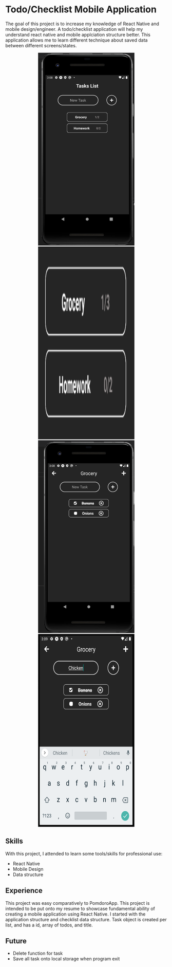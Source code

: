 # Todo/Checklist Mobile Application

The goal of this project is to increase my knowledge of React Native and mobile design/engineer. A todo/checklist application will help my understand react native and mobile applciation structure better. This application allows me to learn different technique about saved data between different screens/states.

<p align="center">
<img src="./screenshots/Homescreen_01.png" alt="Home" width="300" height="600"/>
<img src="./screenshots/Homescreen_03.png" alt="confirmation" width="300" height="600"/>
<img src="./screenshots/Taskscreen_01.png" alt="confirmation" width="300" height="600"/>
<img src="./screenshots/Taskscreen_03.png" alt="confirmation" width="300" height="600"/>
</p>

## Skills

With this project, I attended to learn some tools/skills for professional use:

- React Native
- Mobile Design
- Data structure

## Experience

This project was easy comparatively to PomdoroApp. This project is intended to be put onto my resume to showcase fundamental ability of creating a mobile application using React Native. I started with the application structure and checklist data structure. Task object is created per list, and has a id, array of todos, and title. 

## Future

- Delete function for task
- Save all task onto local storage when program exit

